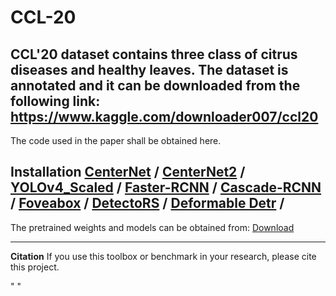 # CCL-20
CCL'20 dataset contains three class of citrus diseases and healthy leaves. The dataset is annotated and it can be downloaded from the following link: https://www.kaggle.com/downloader007/ccl20
----------------------------------------------------------------------------------------------------------------------------------------------------------------------------------
The code used in the paper shall be obtained here.

**Installation**
[CenterNet](https://github.com/xingyizhou/CenterNet/blob/master/readme/INSTALL.md) /
[CenterNet2](https://github.com/xingyizhou/CenterNet2) /
[YOLOv4_Scaled](https://github.com/WongKinYiu/ScaledYOLOv4) / 
[Faster-RCNN](https://github.com/open-mmlab/mmdetection/tree/master/configs/faster_rcnn) /
[Cascade-RCNN](https://github.com/open-mmlab/mmdetection/tree/master/configs/cascade_rcnn) /
[Foveabox](https://github.com/open-mmlab/mmdetection/tree/master/configs/foveabox) /
[DetectoRS](https://github.com/open-mmlab/mmdetection/blob/master/configs/detectors/README.md) /
[Deformable Detr](https://github.com/open-mmlab/mmdetection/blob/master/configs/deformable_detr/README.md) /
----------------------------------------------------------------------------------------------------------------------------------------------------------------------------------

The pretrained weights and models can be obtained from: [Download](https://drive.google.com/file/d/1Slen2k5ET3XGjSdrtH7FGbR9YqOqMy4z/view?usp=sharing)

----------------------------------------------------------------------------------------------------------------------------------------------------------------------------------

**Citation**
If you use this toolbox or benchmark in your research, please cite this project.

" "

